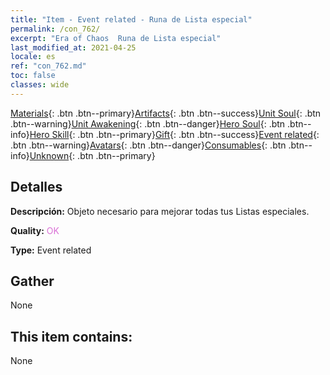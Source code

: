 ```yaml
---
title: "Item - Event related - Runa de Lista especial"
permalink: /con_762/
excerpt: "Era of Chaos  Runa de Lista especial"
last_modified_at: 2021-04-25
locale: es
ref: "con_762.md"
toc: false
classes: wide
---
```

 [Materials](/ItemsES/){: .btn .btn--primary}[Artifacts](/ItemsES/Artifacts/){: .btn .btn--success}[Unit Soul](/ItemsES/UnitSoul/){: .btn .btn--warning}[Unit Awakening](/ItemsES/UnitAwakening/){: .btn .btn--danger}[Hero Soul](/ItemsES/HeroSoul/){: .btn .btn--info}[Hero Skill](/ItemsES/HeroSkill/){: .btn .btn--primary}[Gift](/ItemsES/Gift/){: .btn .btn--success}[Event related](/ItemsES/Events/){: .btn .btn--warning}[Avatars](/ItemsES/Avatars/){: .btn .btn--danger}[Consumables](/ItemsES/Consumables/){: .btn .btn--info}[Unknown](/ItemsES/Unknown/){: .btn .btn--primary}

## Detalles
 **Descripción:** Objeto necesario para mejorar todas tus Listas especiales.

 **Quality:** <span style="color: #DA70D6">OK</span>

 **Type:** Event related

## Gather

  None

## This item contains:

  None

